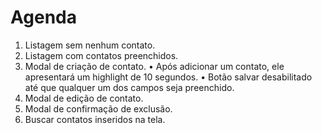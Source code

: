 # Agenda
1) Listagem sem nenhum contato.
2) Listagem com contatos preenchidos.
3) Modal de criação de contato.
  •	Após adicionar um contato, ele apresentará um highlight de 10 segundos.
  •	Botão salvar desabilitado até que qualquer um dos campos seja preenchido.
4) Modal de edição de contato.
5) Modal de confirmação de exclusão.
6) Buscar contatos inseridos na tela.
